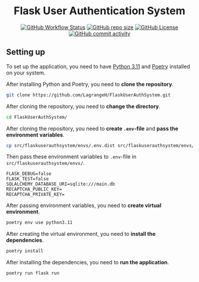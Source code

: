 <h1 align="center">Flask User Authentication System</h1>

<div align="center">
  <a href="https://github.com/LagrangeH/FlaskUserAuthSystem/actions/workflows/python-app.yml"><img alt="GitHub Workflow Status" src="https://img.shields.io/github/actions/workflow/status/LagrangeH/FlaskUserAuthSystem/python-app.yml"></a>
  <a href="https://github.com/LagrangeH/FlaskUserAuthSystem"><img alt="GitHub repo size" src="https://img.shields.io/github/repo-size/LagrangeH/FlaskUserAuthSystem"></a>
  <a href="https://github.com/LagrangeH/FlaskUserAuthSystem/blob/main/LICENSE"><img alt="GitHub License" src="https://img.shields.io/github/license/LagrangeH/FlaskUserAuthSystem"></a>
  <a href="https://github.com/LagrangeH/FlaskUserAuthSystem/commits/main"><img alt="GitHub commit activity" src="https://img.shields.io/github/commit-activity/m/LagrangeH/FlaskUserAuthSystem"></a>
</div>

[//]: # (This is a simple Flask User Authentication System. It uses Flask-SQLAlchemy for database management and SQLite for database. It uses Flask-Login for user session management. It uses Flask-WTF for form handling. It uses Flask-Bootstrap for styling. It uses Flask-Gravatar for user profile picture. It uses Flask-Mail for sending emails. It uses Flask-Script for running the application. It uses Flask-Migrate for database migrations. It uses Flask-DebugToolbar for debugging. It uses Flask-Testing for testing.)

## Setting up

To set up the application, you need to have [Python 3.11](https://www.python.org/downloads/) and [Poetry](https://python-poetry.org/docs/#installation) installed on your system.

After installing Python and Poetry, you need to **clone the repository**.

```bash
git clone https://github.com/LagrangeH/FlaskUserAuthSystem.git
```

After cloning the repository, you need to **change the directory**.
```bash
cd FlaskUserAuthSystem/
```

After cloning the repository, you need to **create `.env`-file** and **pass the environment variables**.

```bash
cp src/flaskuserauthsystem/envs/.env.dist src/flaskuserauthsystem/envs/.env
```

Then pass these environment variables to `.env`-file in `src/flaskuserauthsystem/envs/`.

```dotenv
FLASK_DEBUG=false
FLASK_TEST=false
SQLALCHEMY_DATABASE_URI=sqlite:///main.db
RECAPTCHA_PUBLIC_KEY=
RECAPTCHA_PRIVATE_KEY=
```

After passing environment variables, you need to **create virtual environment**.

```bash
poetry env use python3.11
```
After creating the virtual environment, you need to **install the dependencies**.

```bash
poetry install
```

After installing the dependencies, you need to **run the application**.

```bash
poetry run flask run
```
